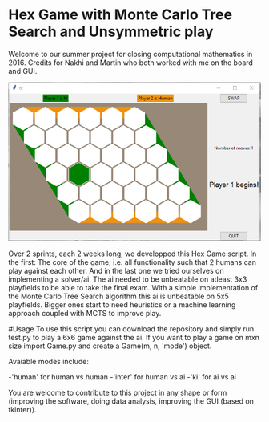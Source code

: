 # Hex Game with Monte Carlo Tree Search and Unsymmetric play



Welcome to our summer project for closing computational mathematics in 2016. Credits for Nakhi and Martin who both worked with me on the board and GUI.

![alt text](https://github.com/ewuerger/Hex/raw/master/pictures/GUI.png?raw=True)

Over 2 sprints, each 2 weeks long, we developped this Hex Game script. 
In the first: The core of the game, i.e. all functionality such that 2 humans can play against each other.
And in the last one we tried ourselves on implementing a solver/ai. The ai needed to be unbeatable on atleast 3x3 playfields to be able to take the final exam. With a simple implementation of the Monte Carlo Tree Search algorithm this ai is unbeatable on 5x5 playfields. Bigger ones start to need heuristics or a machine learning approach coupled with MCTS to improve play.

#Usage
To use this script you can download the repository and simply run test.py to play a 6x6 game against the ai. If you want to play a game on mxn size import Game.py and create a Game(m, n, 'mode') object. 

Avaiable modes include:

-'human' for human vs human
-'inter' for human vs ai
-'ki' for ai vs ai

You are welcome to contribute to this project in any shape or form
(improving the software, doing data analysis, improving the GUI (based on tkinter)).